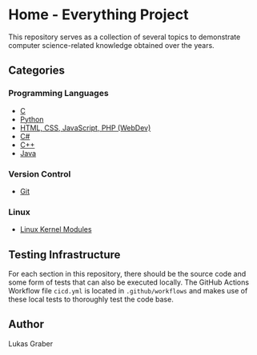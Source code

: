 # Home - Everything Project

This repository serves as a collection of several topics to demonstrate computer
science-related knowledge obtained over the years.

## Categories

### Programming Languages

- [C](lang/c)
- [Python](lang/python)
- [HTML, CSS, JavaScript, PHP (WebDev)](lang/web)
- [C#](lang/csharp)
- [C++](lang/cpp)
- [Java](lang/java)

### Version Control

- [Git](version_control/git)

### Linux

- [Linux Kernel Modules](linux/kernel_modules)

## Testing Infrastructure

For each section in this repository, there should be the source code and some
form of tests that can also be executed locally. The GitHub Actions Workflow
file `cicd.yml` is located in `.github/workflows` and makes use of these local
tests to thoroughly test the code base.

## Author

Lukas Graber

